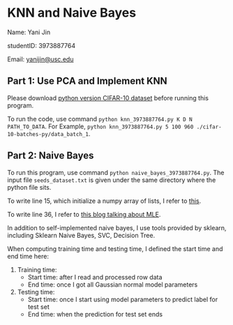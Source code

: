 # KNN and Naive Bayes
Name: Yani Jin

studentID: 3973887764

Email: yanijin@usc.edu

## Part 1: Use PCA and Implement KNN
Please download [python version CIFAR-10 dataset](https://www.cs.toronto.edu/~kriz/cifar.html) before running this program.

To run the code, use command `python knn_3973887764.py K D N PATH_TO_DATA`. For Example, `python knn_3973887764.py 5 100 960 ./cifar-10-batches-py/data_batch_1`. 

## Part 2: Naive Bayes
To run this program, use command `python naive_bayes_3973887764.py`. The input file `seeds_dataset.txt` is given under the same directory where the python file sits.

To write line 15, which initialize a numpy array of lists, I refer to [this](https://stackoverflow.com/questions/57364197/how-to-initialize-numpy-array-of-list-objects). 

To write line 36, I refer to [this blog talking about MLE](https://medium.com/@rrfd/what-is-maximum-likelihood-estimation-examples-in-python-791153818030).

In addition to self-implemented naive bayes, I use tools provided by sklearn, including Sklearn Naive Bayes, SVC, Decision Tree.

When computing training time and testing time, I defined the start time and end time here:

1. Training time:
   - Start time: after I read and processed row data
   - End time: once I got all Gaussian normal model parameters
2. Testing time:
   - Start time: once I start using model parameters to predict label for test set
   - End time: when the prediction for test set ends

